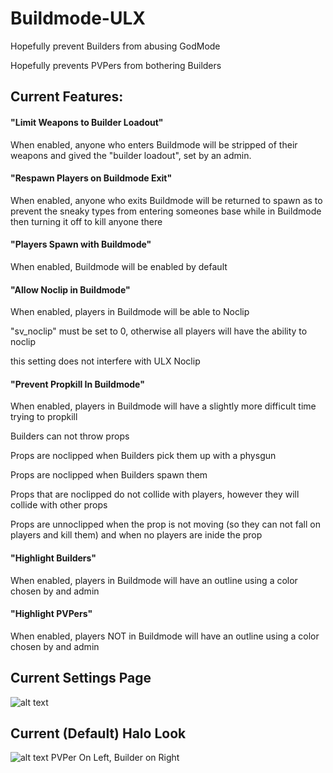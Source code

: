 # Buildmode-ULX
Hopefully prevent Builders from abusing GodMode

Hopefully prevents PVPers from bothering Builders

## Current Features:

#### "Limit Weapons to Builder Loadout"
When enabled, anyone who enters Buildmode will be stripped of their weapons and gived the "builder loadout", set by an admin.

#### "Respawn Players on Buildmode Exit"
When enabled, anyone who exits Buildmode will be returned to spawn as to prevent the sneaky types from entering someones base while in Buildmode then turning it off to kill anyone there

#### "Players Spawn with Buildmode"
When enabled, Buildmode will be enabled by default

#### "Allow Noclip in Buildmode"
When enabled, players in Buildmode will be able to Noclip

"sv_noclip" must be set to 0, otherwise all players will have the ability to noclip

this setting does not interfere with ULX Noclip

#### "Prevent Propkill In Buildmode"
When enabled, players in Buildmode will have a slightly more difficult time trying to propkill

Builders can not throw props

Props are noclipped when Builders pick them up with a physgun

Props are noclipped when Builders spawn them

Props that are noclipped do not collide with players, however they will collide with other props

Props are unnoclipped when the prop is not moving (so they can not fall on players and kill them) and when no players are inide the prop

#### "Highlight Builders"
When enabled, players in Buildmode will have an outline using a color chosen by and admin

#### "Highlight PVPers"
When enabled, players NOT in Buildmode will have an outline using a color chosen by and admin

## Current Settings Page
![alt text](http://i.imgur.com/L2DAAwd.png "ULX Settings Page")

## Current (Default) Halo Look
![alt text](http://i.imgur.com/ShtCPL7.png "Halos")
PVPer On Left, Builder on Right

